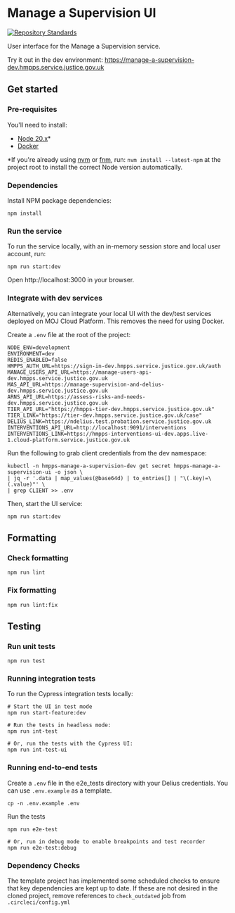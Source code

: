 # Manage a Supervision UI

[![Repository Standards](https://img.shields.io/badge/dynamic/json?color=blue&logo=github&label=MoJ%20Compliant&query=%24.message&url=https%3A%2F%2Foperations-engineering-reports.cloud-platform.service.justice.gov.uk%2Fapi%2Fv1%2Fcompliant_public_repositories%2Fhmpps-manage-a-supervision-ui)](https://operations-engineering-reports.cloud-platform.service.justice.gov.uk/public-report/hmpps-manage-a-supervision-ui "Link to report")

User interface for the Manage a Supervision service.

Try it out in the dev environment: https://manage-a-supervision-dev.hmpps.service.justice.gov.uk

## Get started

### Pre-requisites

You'll need to install:

* [Node 20.x](https://nodejs.org/download/release/latest-v20.x)*
* [Docker](https://www.docker.com/)

*If you're already using [nvm](https://github.com/nvm-sh/nvm) or [fnm](https://github.com/Schniz/fnm), run:
`nvm install --latest-npm` at the project root to install the correct Node version automatically.

### Dependencies

Install NPM package dependencies:

```shell
npm install
```

### Run the service

To run the service locally, with an in-memory session store and local user account, run:

```shell
npm run start:dev
```

Open http://localhost:3000 in your browser.

### Integrate with dev services

Alternatively, you can integrate your local UI with the dev/test services deployed on MOJ Cloud Platform.
This removes the need for using Docker.

Create a `.env` file at the root of the project:

```properties
NODE_ENV=development
ENVIRONMENT=dev
REDIS_ENABLED=false
HMPPS_AUTH_URL=https://sign-in-dev.hmpps.service.justice.gov.uk/auth
MANAGE_USERS_API_URL=https://manage-users-api-dev.hmpps.service.justice.gov.uk
MAS_API_URL=https://manage-supervision-and-delius-dev.hmpps.service.justice.gov.uk
ARNS_API_URL=https://assess-risks-and-needs-dev.hmpps.service.justice.gov.uk
TIER_API_URL="https://hmpps-tier-dev.hmpps.service.justice.gov.uk"
TIER_LINK="https://tier-dev.hmpps.service.justice.gov.uk/case"
DELIUS_LINK=https://ndelius.test.probation.service.justice.gov.uk
INTERVENTIONS_API_URL=http://localhost:9091/interventions
INTERVENTIONS_LINK=https://hmpps-interventions-ui-dev.apps.live-1.cloud-platform.service.justice.gov.uk

```

Run the following to grab client credentials from the dev namespace:

```shell
kubectl -n hmpps-manage-a-supervision-dev get secret hmpps-manage-a-supervision-ui -o json \
| jq -r '.data | map_values(@base64d) | to_entries[] | "\(.key)=\(.value)"' \
| grep CLIENT >> .env
```

Then, start the UI service:

```shell
npm run start:dev
```

## Formatting

### Check formatting

`npm run lint`

### Fix formatting

`npm run lint:fix`

## Testing

### Run unit tests

`npm run test`

### Running integration tests

To run the Cypress integration tests locally:

```shell
# Start the UI in test mode
npm run start-feature:dev

# Run the tests in headless mode:
npm run int-test

# Or, run the tests with the Cypress UI:
npm run int-test-ui
```

### Running end-to-end tests
Create a `.env` file in the e2e_tests directory with your Delius credentials. You can use `.env.example` as a template.
```shell
cp -n .env.example .env
```

Run the tests
```shell
npm run e2e-test

# Or, run in debug mode to enable breakpoints and test recorder
npm run e2e-test:debug
```

### Dependency Checks

The template project has implemented some scheduled checks to ensure that key dependencies are kept up to date.
If these are not desired in the cloned project, remove references to `check_outdated` job from `.circleci/config.yml`
